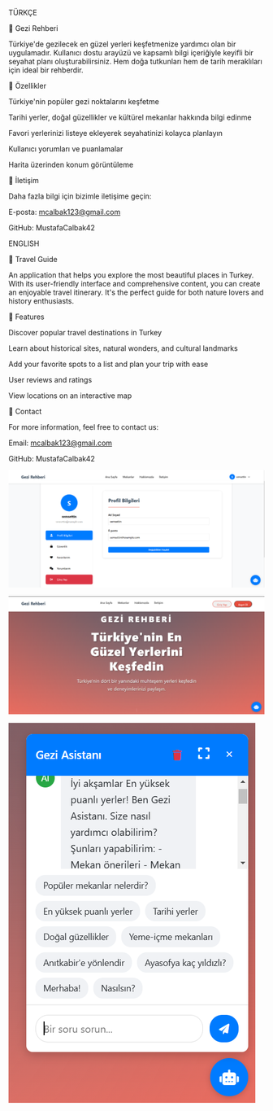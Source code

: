 TÜRKÇE

📌 Gezi Rehberi

Türkiye'de gezilecek en güzel yerleri keşfetmenize yardımcı olan bir uygulamadır. Kullanıcı dostu arayüzü ve kapsamlı bilgi içeriğiyle keyifli bir seyahat planı oluşturabilirsiniz. Hem doğa tutkunları hem de tarih meraklıları için ideal bir rehberdir.

🚀 Özellikler

Türkiye'nin popüler gezi noktalarını keşfetme

Tarihi yerler, doğal güzellikler ve kültürel mekanlar hakkında bilgi edinme

Favori yerlerinizi listeye ekleyerek seyahatinizi kolayca planlayın

Kullanıcı yorumları ve puanlamalar

Harita üzerinden konum görüntüleme

👤 İletişim

Daha fazla bilgi için bizimle iletişime geçin:

E-posta: mcalbak123@gmail.com

GitHub: MustafaCalbak42

ENGLISH


📌 Travel Guide

An application that helps you explore the most beautiful places in Turkey. With its user-friendly interface and comprehensive content, you can create an enjoyable travel itinerary. It's the perfect guide for both nature lovers and history enthusiasts.

🚀 Features

Discover popular travel destinations in Turkey

Learn about historical sites, natural wonders, and cultural landmarks

Add your favorite spots to a list and plan your trip with ease

User reviews and ratings

View locations on an interactive map

👤 Contact


For more information, feel free to contact us:


Email: mcalbak123@gmail.com

GitHub: MustafaCalbak42

![image alt](https://github.com/MustafaCalbak42/travel_guide/blob/e37b562b3a86811b0344572abba7ac2a1083ff0f/Ekran%20g%C3%B6r%C3%BCnt%C3%BCs%C3%BC%202025-02-06%20200223.png)

![image alt](https://github.com/MustafaCalbak42/travel_guide/blob/118575945b40af0480ea4a273f9756c13ca73181/Ekran%20g%C3%B6r%C3%BCnt%C3%BCs%C3%BC%202025-02-06%20200300.png)

![image alt](https://github.com/MustafaCalbak42/travel_guide/blob/21498f72a98f53d020c9ae64d62fb2efd0240835/Ekran%20g%C3%B6r%C3%BCnt%C3%BCs%C3%BC%202025-02-06%20200339.png)



